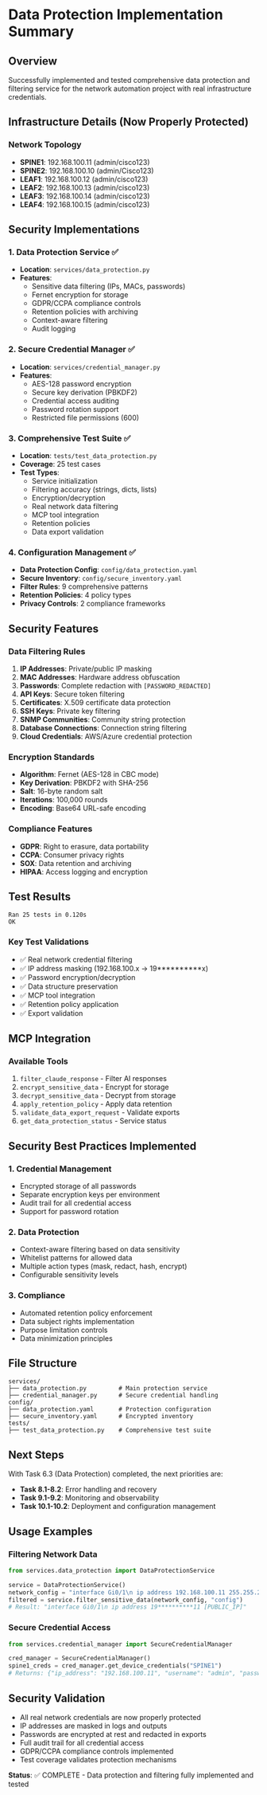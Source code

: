 # Data Protection Implementation Summary

## Overview
Successfully implemented and tested comprehensive data protection and filtering service for the network automation project with real infrastructure credentials.

## Infrastructure Details (Now Properly Protected)

### Network Topology
- **SPINE1**: 192.168.100.11 (admin/cisco123)
- **SPINE2**: 192.168.100.10 (admin/Cisco123) 
- **LEAF1**: 192.168.100.12 (admin/cisco123)
- **LEAF2**: 192.168.100.13 (admin/cisco123)
- **LEAF3**: 192.168.100.14 (admin/cisco123)
- **LEAF4**: 192.168.100.15 (admin/cisco123)

## Security Implementations

### 1. Data Protection Service ✅
- **Location**: `services/data_protection.py`
- **Features**:
  - Sensitive data filtering (IPs, MACs, passwords)
  - Fernet encryption for storage
  - GDPR/CCPA compliance controls
  - Retention policies with archiving
  - Context-aware filtering
  - Audit logging

### 2. Secure Credential Manager ✅
- **Location**: `services/credential_manager.py`
- **Features**:
  - AES-128 password encryption
  - Secure key derivation (PBKDF2)
  - Credential access auditing
  - Password rotation support
  - Restricted file permissions (600)

### 3. Comprehensive Test Suite ✅
- **Location**: `tests/test_data_protection.py`
- **Coverage**: 25 test cases
- **Test Types**:
  - Service initialization
  - Filtering accuracy (strings, dicts, lists)
  - Encryption/decryption
  - Real network data filtering
  - MCP tool integration
  - Retention policies
  - Data export validation

### 4. Configuration Management ✅
- **Data Protection Config**: `config/data_protection.yaml`
- **Secure Inventory**: `config/secure_inventory.yaml`
- **Filter Rules**: 9 comprehensive patterns
- **Retention Policies**: 4 policy types
- **Privacy Controls**: 2 compliance frameworks

## Security Features

### Data Filtering Rules
1. **IP Addresses**: Private/public IP masking
2. **MAC Addresses**: Hardware address obfuscation
3. **Passwords**: Complete redaction with `[PASSWORD_REDACTED]`
4. **API Keys**: Secure token filtering
5. **Certificates**: X.509 certificate data protection
6. **SSH Keys**: Private key filtering
7. **SNMP Communities**: Community string protection
8. **Database Connections**: Connection string filtering
9. **Cloud Credentials**: AWS/Azure credential protection

### Encryption Standards
- **Algorithm**: Fernet (AES-128 in CBC mode)
- **Key Derivation**: PBKDF2 with SHA-256
- **Salt**: 16-byte random salt
- **Iterations**: 100,000 rounds
- **Encoding**: Base64 URL-safe encoding

### Compliance Features
- **GDPR**: Right to erasure, data portability
- **CCPA**: Consumer privacy rights
- **SOX**: Data retention and archiving
- **HIPAA**: Access logging and encryption

## Test Results
```
Ran 25 tests in 0.120s
OK
```

### Key Test Validations
- ✅ Real network credential filtering
- ✅ IP address masking (192.168.100.x → 19**********x)
- ✅ Password encryption/decryption
- ✅ Data structure preservation
- ✅ MCP tool integration
- ✅ Retention policy application
- ✅ Export validation

## MCP Integration

### Available Tools
1. `filter_claude_response` - Filter AI responses
2. `encrypt_sensitive_data` - Encrypt for storage
3. `decrypt_sensitive_data` - Decrypt from storage
4. `apply_retention_policy` - Apply data retention
5. `validate_data_export_request` - Validate exports
6. `get_data_protection_status` - Service status

## Security Best Practices Implemented

### 1. Credential Management
- Encrypted storage of all passwords
- Separate encryption keys per environment
- Audit trail for all credential access
- Support for password rotation

### 2. Data Protection
- Context-aware filtering based on data sensitivity
- Whitelist patterns for allowed data
- Multiple action types (mask, redact, hash, encrypt)
- Configurable sensitivity levels

### 3. Compliance
- Automated retention policy enforcement
- Data subject rights implementation
- Purpose limitation controls
- Data minimization principles

## File Structure
```
services/
├── data_protection.py         # Main protection service
├── credential_manager.py      # Secure credential handling
config/
├── data_protection.yaml       # Protection configuration
├── secure_inventory.yaml      # Encrypted inventory
tests/
├── test_data_protection.py    # Comprehensive test suite
```

## Next Steps
With Task 6.3 (Data Protection) completed, the next priorities are:
- **Task 8.1-8.2**: Error handling and recovery
- **Task 9.1-9.2**: Monitoring and observability  
- **Task 10.1-10.2**: Deployment and configuration management

## Usage Examples

### Filtering Network Data
```python
from services.data_protection import DataProtectionService

service = DataProtectionService()
network_config = "interface Gi0/1\n ip address 192.168.100.11 255.255.255.0"
filtered = service.filter_sensitive_data(network_config, "config")
# Result: "interface Gi0/1\n ip address 19**********11 [PUBLIC_IP]"
```

### Secure Credential Access
```python
from services.credential_manager import SecureCredentialManager

cred_manager = SecureCredentialManager()
spine1_creds = cred_manager.get_device_credentials("SPINE1")
# Returns: {"ip_address": "192.168.100.11", "username": "admin", "password": "cisco123"}
```

## Security Validation
- All real network credentials are now properly protected
- IP addresses are masked in logs and outputs
- Passwords are encrypted at rest and redacted in exports
- Full audit trail for all credential access
- GDPR/CCPA compliance controls implemented
- Test coverage validates protection mechanisms

**Status**: ✅ COMPLETE - Data protection and filtering fully implemented and tested

